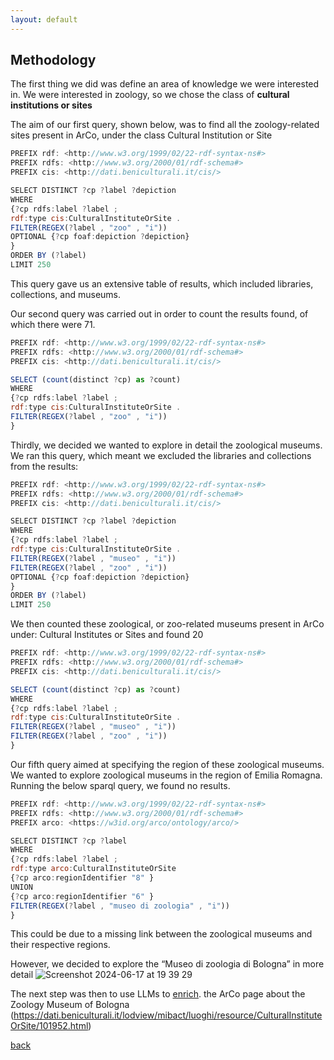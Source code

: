 ```yaml
---
layout: default
---
```


## Methodology

The first thing we did was define an area of knowledge we were interested in.
We were interested in zoology, so we chose the class of **cultural institutions or sites**

The aim of our first query, shown below, was to find all the zoology-related sites present in ArCo, under the class Cultural Institution or Site


```js
PREFIX rdf: <http://www.w3.org/1999/02/22-rdf-syntax-ns#>
PREFIX rdfs: <http://www.w3.org/2000/01/rdf-schema#>
PREFIX cis: <http://dati.beniculturali.it/cis/>

SELECT DISTINCT ?cp ?label ?depiction
WHERE
{?cp rdfs:label ?label ;
rdf:type cis:CulturalInstituteOrSite .
FILTER(REGEX(?label , "zoo" , "i"))
OPTIONAL {?cp foaf:depiction ?depiction}
} 
ORDER BY (?label)
LIMIT 250
```

This query gave us an extensive table of results, which included libraries, collections, and museums.

Our second query was carried out in order to count the results found, of which there were 71.

```js
PREFIX rdf: <http://www.w3.org/1999/02/22-rdf-syntax-ns#>
PREFIX rdfs: <http://www.w3.org/2000/01/rdf-schema#>
PREFIX cis: <http://dati.beniculturali.it/cis/>

SELECT (count(distinct ?cp) as ?count)
WHERE
{?cp rdfs:label ?label ;
rdf:type cis:CulturalInstituteOrSite .
FILTER(REGEX(?label , "zoo" , "i"))
}
```

Thirdly, we decided we wanted to explore in detail the zoological museums.
We ran this query, which meant we excluded the libraries and collections from the results:

```js
PREFIX rdf: <http://www.w3.org/1999/02/22-rdf-syntax-ns#>
PREFIX rdfs: <http://www.w3.org/2000/01/rdf-schema#>
PREFIX cis: <http://dati.beniculturali.it/cis/>

SELECT DISTINCT ?cp ?label ?depiction
WHERE
{?cp rdfs:label ?label ;
rdf:type cis:CulturalInstituteOrSite .
FILTER(REGEX(?label , "museo" , "i"))
FILTER(REGEX(?label , "zoo" , "i"))
OPTIONAL {?cp foaf:depiction ?depiction}
} 
ORDER BY (?label)
LIMIT 250
```


We then counted these zoological, or zoo-related museums present in ArCo under: Cultural Institutes or Sites and found 20

```js
PREFIX rdf: <http://www.w3.org/1999/02/22-rdf-syntax-ns#>
PREFIX rdfs: <http://www.w3.org/2000/01/rdf-schema#>
PREFIX cis: <http://dati.beniculturali.it/cis/>

SELECT (count(distinct ?cp) as ?count)
WHERE
{?cp rdfs:label ?label ;
rdf:type cis:CulturalInstituteOrSite .
FILTER(REGEX(?label , "museo" , "i"))
FILTER(REGEX(?label , "zoo" , "i"))
}
```

Our fifth query aimed at specifying the region of these zoological museums. We wanted to explore zoological museums in the region of Emilia Romagna. 
Running the below sparql query, we found no results.

```js
PREFIX rdf: <http://www.w3.org/1999/02/22-rdf-syntax-ns#>
PREFIX rdfs: <http://www.w3.org/2000/01/rdf-schema#>
PREFIX arco: <https://w3id.org/arco/ontology/arco/>

SELECT DISTINCT ?cp ?label
WHERE
{?cp rdfs:label ?label ;
rdf:type arco:CulturalInstituteOrSite
{?cp arco:regionIdentifier "8" }
UNION
{?cp arco:regionIdentifier "6" }
FILTER(REGEX(?label , "museo di zoologia" , "i"))
}
```

This could be due to a missing link between the zoological museums and their respective regions.

However, we decided to explore the “Museo di zoologia di Bologna” in more detail
![Screenshot 2024-06-17 at 19 39 29](https://github.com/eli-aga/project-AE/assets/171020684/5419dc35-a7f5-4ff8-9f67-d869f6231a2d)


The next step was then to use LLMs to [enrich](./another-page2.html).  the ArCo page about the Zoology Museum of Bologna (https://dati.beniculturali.it/lodview/mibact/luoghi/resource/CulturalInstituteOrSite/101952.html) 





[back](./)
